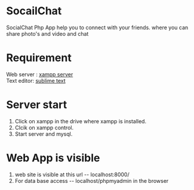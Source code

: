 # SocailChat
SocialChat Php App help you to connect with your friends. where you can share photo's and video and chat

# Requirement
Web server : [xampp server](https://www.apachefriends.org/download.html)\
Text editor: [sublime text](https://www.sublimetext.com/3)

# Server start
1. Click on xampp in the drive where xampp is installed.
2. Clcik on xampp control.
3. Start server and mysql.

# Web App is visible
1. web site is visible at this url --  localhost:8000/
2. For data base access -- localhost/phpmyadmin in the browser
